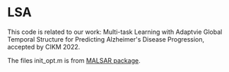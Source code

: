 # LSA
This code is related to our work: Multi-task Learning with Adaptvie Global Temporal Structure for Predicting Alzheimer's Disease Progression, accepted by CIKM 2022.

The files init_opt.m is from [MALSAR package](http://jiayuzhou.github.io/MALSAR).
